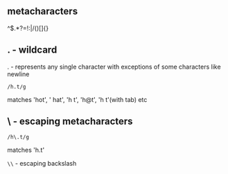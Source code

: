 ## metacharacters
^$.*?=!:|\/()[]{}

## . - wildcard
. - represents any single character with exceptions of some characters like newline
```
/h.t/g
```
matches 'hot', ' hat', 'h t', 'h@t', 'h  t'(with tab) etc

## \ - escaping metacharacters 
```
/h\.t/g
```
matches 'h.t'

``\\`` - escaping backslash
